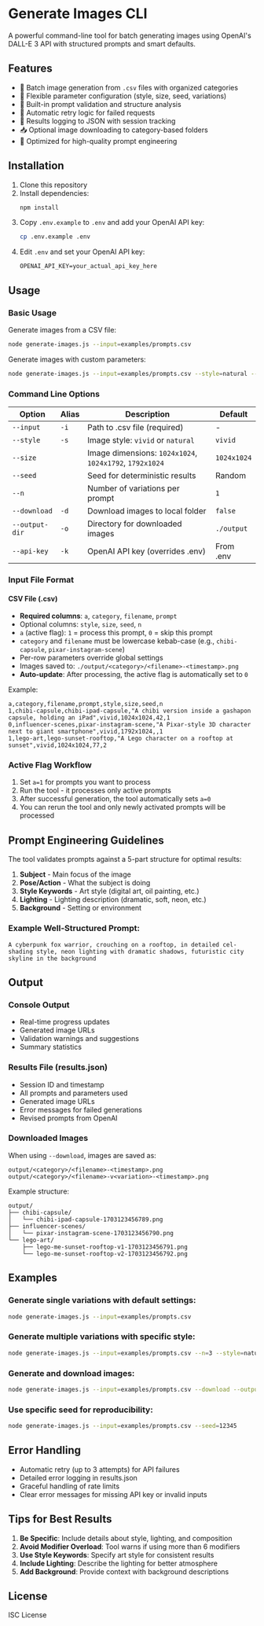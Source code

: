 # Generate Images CLI

A powerful command-line tool for batch generating images using OpenAI's DALL-E 3 API with structured prompts and smart defaults.

## Features

- 🎨 Batch image generation from `.csv` files with organized categories
- 🔧 Flexible parameter configuration (style, size, seed, variations)
- 📝 Built-in prompt validation and structure analysis
- 🔄 Automatic retry logic for failed requests
- 💾 Results logging to JSON with session tracking
- 📥 Optional image downloading to category-based folders
- 🎯 Optimized for high-quality prompt engineering

## Installation

1. Clone this repository
2. Install dependencies:
   ```bash
   npm install
   ```
3. Copy `.env.example` to `.env` and add your OpenAI API key:
   ```bash
   cp .env.example .env
   ```
4. Edit `.env` and set your OpenAI API key:
   ```
   OPENAI_API_KEY=your_actual_api_key_here
   ```

## Usage

### Basic Usage

Generate images from a CSV file:
```bash
node generate-images.js --input=examples/prompts.csv
```

Generate images with custom parameters:
```bash
node generate-images.js --input=examples/prompts.csv --style=natural --size=1792x1024
```

### Command Line Options

| Option | Alias | Description | Default |
|--------|-------|-------------|---------|
| `--input` | `-i` | Path to .csv file (required) | - |
| `--style` | `-s` | Image style: `vivid` or `natural` | `vivid` |
| `--size` | | Image dimensions: `1024x1024`, `1024x1792`, `1792x1024` | `1024x1024` |
| `--seed` | | Seed for deterministic results | Random |
| `--n` | | Number of variations per prompt | `1` |
| `--download` | `-d` | Download images to local folder | `false` |
| `--output-dir` | `-o` | Directory for downloaded images | `./output` |
| `--api-key` | `-k` | OpenAI API key (overrides .env) | From .env |

### Input File Format

#### CSV File (.csv)
- **Required columns**: `a`, `category`, `filename`, `prompt`
- Optional columns: `style`, `size`, `seed`, `n`
- `a` (active flag): `1` = process this prompt, `0` = skip this prompt
- `category` and `filename` must be lowercase kebab-case (e.g., `chibi-capsule`, `pixar-instagram-scene`)
- Per-row parameters override global settings
- Images saved to: `./output/<category>/<filename>-<timestamp>.png`
- **Auto-update**: After processing, the active flag is automatically set to `0`

Example:
```csv
a,category,filename,prompt,style,size,seed,n
1,chibi-capsule,chibi-ipad-capsule,"A chibi version inside a gashapon capsule, holding an iPad",vivid,1024x1024,42,1
0,influencer-scenes,pixar-instagram-scene,"A Pixar-style 3D character next to giant smartphone",vivid,1792x1024,,1
1,lego-art,lego-sunset-rooftop,"A Lego character on a rooftop at sunset",vivid,1024x1024,77,2
```

### Active Flag Workflow
1. Set `a=1` for prompts you want to process
2. Run the tool - it processes only active prompts
3. After successful generation, the tool automatically sets `a=0`
4. You can rerun the tool and only newly activated prompts will be processed

## Prompt Engineering Guidelines

The tool validates prompts against a 5-part structure for optimal results:

1. **Subject** - Main focus of the image
2. **Pose/Action** - What the subject is doing
3. **Style Keywords** - Art style (digital art, oil painting, etc.)
4. **Lighting** - Lighting description (dramatic, soft, neon, etc.)
5. **Background** - Setting or environment

### Example Well-Structured Prompt:
```
A cyberpunk fox warrior, crouching on a rooftop, in detailed cel-shading style, neon lighting with dramatic shadows, futuristic city skyline in the background
```

## Output

### Console Output
- Real-time progress updates
- Generated image URLs
- Validation warnings and suggestions
- Summary statistics

### Results File (results.json)
- Session ID and timestamp
- All prompts and parameters used
- Generated image URLs
- Error messages for failed generations
- Revised prompts from OpenAI

### Downloaded Images
When using `--download`, images are saved as:
```
output/<category>/<filename>-<timestamp>.png
output/<category>/<filename>-v<variation>-<timestamp>.png
```

Example structure:
```
output/
├── chibi-capsule/
│   └── chibi-ipad-capsule-1703123456789.png
├── influencer-scenes/
│   └── pixar-instagram-scene-1703123456790.png
└── lego-art/
    ├── lego-me-sunset-rooftop-v1-1703123456791.png
    └── lego-me-sunset-rooftop-v2-1703123456792.png
```

## Examples

### Generate single variations with default settings:
```bash
node generate-images.js --input=examples/prompts.csv
```

### Generate multiple variations with specific style:
```bash
node generate-images.js --input=examples/prompts.csv --n=3 --style=natural
```

### Generate and download images:
```bash
node generate-images.js --input=examples/prompts.csv --download --output-dir=./my-images
```

### Use specific seed for reproducibility:
```bash
node generate-images.js --input=examples/prompts.csv --seed=12345
```

## Error Handling

- Automatic retry (up to 3 attempts) for API failures
- Detailed error logging in results.json
- Graceful handling of rate limits
- Clear error messages for missing API key or invalid inputs

## Tips for Best Results

1. **Be Specific**: Include details about style, lighting, and composition
2. **Avoid Modifier Overload**: Tool warns if using more than 6 modifiers
3. **Use Style Keywords**: Specify art style for consistent results
4. **Include Lighting**: Describe the lighting for better atmosphere
5. **Add Background**: Provide context with background descriptions

## License

ISC License